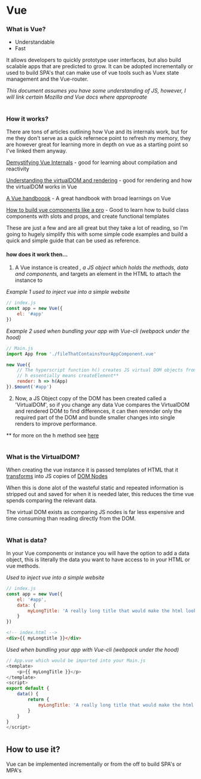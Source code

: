#
# Vue

### What is Vue?

- Understandable
- Fast

It allows developers to quickly prototype user interfaces, but also build scalable apps that are predicted to grow. It can be adopted incrementally or used to build SPA's that can make use of vue tools such as Vuex state management and the Vue-router.

*This document assumes you have some understanding of JS, however, I will link certain Mozilla and Vue docs where approproate*

#

### How it works?

There are tons of articles outlining how Vue and its internals work, but for me they don't serve as a quick refernece point to refresh my memory, they are however great for learning more in depth on vue as a starting point so I've linked them anyway.

[Demystifying Vue Internals](https://medium.com/js-imaginea/the-vue-js-internals-7b76f76813e3) - good for learning about compilation and reactivity

[Understanding the virtualDOM and rendering](https://medium.com/@koheimikami/understanding-rendering-process-with-virtual-dom-in-vue-js-a6e602811782) - good for rendering and how the virtualDOM works in Vue

[A Vue handboook](https://medium.freecodecamp.org/the-vue-handbook-a-thorough-introduction-to-vue-js-1e86835d8446) - A great handbook with broad learnings on Vue

[How to build vue components like a pro](https://blog.bitsrc.io/how-to-build-vue-components-like-a-pro-fd89fd4d524d) - Good to learn how to build class components with slots and props, and create functional templates

These are just a few and are all great but they take a lot of reading, so I'm going to hugely simplify this with some simple code examples and build a quick and simple guide that can be used as reference.


#### how does it work then...

1. A Vue instance is created *, a JS object which holds the methods, data and components,* and targets an element in the HTML to attach the instance to

*Example 1 used to inject vue into a simple website*
```javascript
// index.js
const app = new Vue({
	el: '#app'
})
```

*Example 2 used when bundling your app with Vue-cli (webpack under the hood)*
```javascript
// Main.js
import App from './fileThatContainsYourAppComponent.vue'

new Vue({
	// The hyperscript function h() creates JS virtual DOM objects from HTML,
	// h essentially means createElement**
	render: h => h(App)
}).$mount('#app')
```

2. Now, a JS Object copy of the DOM has been created called a 'VirtualDOM', so if you change any data Vue compares the VirtualDOM and rendered DOM to find differences, it can then rerender only the required part of the DOM and bundle smaller changes into single renders to improve performance.

** for more on the h method see [here](https://css-tricks.com/what-does-the-h-stand-for-in-vues-render-method/)

#
### What is the VirtualDOM?

When creating the vue instance it is passed templates of HTML that it [transforms](https://vuejs.org/v2/guide/render-function.html#The-Virtual-DOM) into JS copies of [DOM Nodes](https://developer.mozilla.org/en-US/docs/Web/API/Node)

When this is done alot of the wasteful static and repeated information is stripped out and saved for when it is needed later, this reduces the time vue spends comparing the relevant data.

The virtual DOM exists as comparing JS nodes is far less expensive and time consuming than reading directly from the DOM.

#
### What is data?

In your Vue components or instance you will have the option to add a data object, this is literally the data you want to have access to in your HTML or vue methods.

*Used to inject vue into a simple website*
```javascript
// index.js
const app = new Vue({
	el: '#app',
	data: {
		myLongTitle: 'A really long title that would make the html look a bit annoying to read, also this is a terrible example'
	}
})
```
```html
<!-- index.html -->
<div>{{ myLongtitle }}</div>
```

*Used when bundling your app with Vue-cli (webpack under the hood)*
```javascript
// App.vue which would be imported into your Main.js
<template>
	<p>{{ myLongTitle }}</p>
</template>
<script>
export default {
	data() {
		return {
			myLongTitle: 'A really long title that would make the html look a bit annoying to read, also this is a terrible example'
		}
	}
}
</script>

```

#

## How to use it?

Vue can be implemented incrementally or from the off to build SPA's or  MPA's

